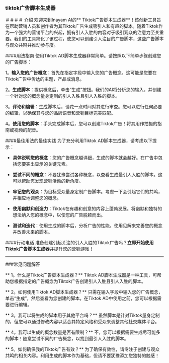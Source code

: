 ### tiktok广告脚本生成器

＃＃＃＃ 介绍
欢迎来到Inayam AI的** Tiktok广告脚本生成器**！该创新工具旨在帮助营销人员和创作者为其Tiktok广告生成吸引人和有趣的脚本。随着Tiktok作为一个强大的营销平台的兴起，拥有引人入胜的内容对于吸引观众的注意力至关重要。我们的工具简化了该过程，使您可以创建引人注目的广告脚本，这些广告脚本与观众共鸣并推动参与度。

####用法指南
使用Tiktok AD脚本生成器非常简单。请按照以下简单步骤创建您的广告脚本：

1。**输入您的广告概念**：首先在指定字段中输入您的广告概念。这可能是您要在Tiktok广告中传达的主题，产品或消息。

2。**生成脚本**：提供概念后，单击“生成”按钮。我们的AI将分析您的输入，并创建一个针对您的概念量身定制的引人入胜且引人入胜的脚本。

3。**评论和编辑**：生成脚本后，请花一点时间对其进行审查。您可以进行任何必要的编辑，以确保其与您的品牌语音和营销目标完美匹配。

4。**使用您的脚本**：手头完成脚本后，您可以创建Tiktok广告！将其用作拍摄的指南或视频的配音。

####最佳用法的最佳实践
为了充分利用Tiktok AD脚本生成器，请考虑以下提示：

-  **具体说明您的概念**：您的广告概念越详细，生成的脚本就会越好。在广告中包括您要突出显示的关键元素。

-  **尝试不同的概念**：不要犹豫尝试各种概念，以查看生成最引人入胜的脚本。这可以帮助您发现营销活动的新角度。

-  **牢记您的观众**：为目标受众量身定制广告脚本。考虑一下会引起它们的共鸣，并相应地调整您的概念。

-  **使用幽默和创造力**：Tiktok在有趣和创意的内容上蓬勃发展。将幽默和独特的想法纳入您的概念中，以使您的广告脱颖而出。

-  **测试和迭代**：使用生成的脚本后，分析广告的性能。使用见解来完善您的概念并改善未来的脚本。

####行动电话
准备创建引起关注的引人入胜的Tiktok广告吗？**立即开始使用Tiktok广告脚本生成器**并提升您的营销游戏！

---

###常见问题解答

** 1。什么是Tiktok广告脚本生成器？**
Tiktok AD脚本生成器是一种工具，可帮助您根据指定的广告概念为Tiktok广告创建引人入胜且引人入胜的脚本。

** 2。如何使用Tiktok AD脚本生成器？**
只需在输入字段中输入您的广告概念，单击“生成”，然后查看为您创建的脚本。在Tiktok AD中使用之前，您可以根据需要进行编辑。

** 3。我可以将生成的脚本用于其他平台吗？**
虽然脚本是针对Tiktok量身定制的，但您可以通过修改内容以适合其特定风格和受众来调整其他社交媒体平台。

** 4。我可以生成的概念数量是否有限制？**
不，您可以根据需要生成尽可能多的脚本！随意尝试不同的广告概念，以找到最引人入胜的脚本。

** 5。如何确保我的Tiktok广告有效？**
为了确保有效性，请专注于创建与观众共鸣的相关内容。利用生成的脚本作为基础，但请不要犹豫添加您独特的触感！